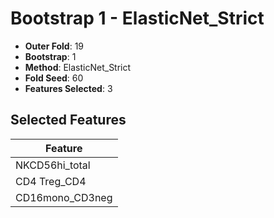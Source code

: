 # Bootstrap 1 - ElasticNet_Strict

- **Outer Fold**: 19
- **Bootstrap**: 1
- **Method**: ElasticNet_Strict
- **Fold Seed**: 60
- **Features Selected**: 3

## Selected Features

| Feature |
|---------|
| NKCD56hi_total |
| CD4 Treg_CD4 |
| CD16mono_CD3neg |
